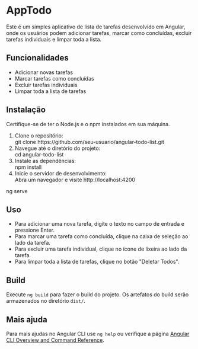 # AppTodo

Este é um simples aplicativo de lista de tarefas desenvolvido em Angular, onde os usuários podem adicionar tarefas, marcar como concluídas, excluir tarefas individuais e limpar toda a lista.

## Funcionalidades

<ul>
<li>Adicionar novas tarefas</li>
<li>Marcar tarefas como concluídas</li>
<li>Excluir tarefas individuais</li>
<li>Limpar toda a lista de tarefas</li>
</ul>

## Instalação

Certifique-se de ter o Node.js e o npm instalados em sua máquina.
<ol>
<li>Clone o repositório:</li>
git clone https://github.com/seu-usuario/angular-todo-list.git

<li>Navegue até o diretório do projeto:</li>
cd angular-todo-list

<li>Instale as dependências:</li>
npm install

<li>Inicie o servidor de desenvolvimento:</li>
Abra um navegador e visite http://localhost:4200
</ol>
ng serve

## Uso
<ul>
<li>Para adicionar uma nova tarefa, digite o texto no campo de entrada e pressione Enter.</li>
<li>Para marcar uma tarefa como concluída, clique na caixa de seleção ao lado da tarefa.</li>
<li>Para excluir uma tarefa individual, clique no ícone de lixeira ao lado da tarefa.</li>
<li>Para limpar toda a lista de tarefas, clique no botão "Deletar Todos".</li>
</ul>

## Build

Execute `ng build` para fazer o build do projeto. Os artefatos do build serão armazenados no diretório `dist/`.

## Mais ajuda

Para mais ajudas no Angular CLI use `ng help` ou verifique a página [Angular CLI Overview and Command Reference](https://angular.io/cli).
 
 

